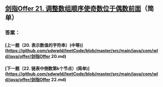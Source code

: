 ## [剑指Offer 21. 调整数组顺序使奇数位于偶数前面](https://leetcode-cn.com/problems/merge-two-sorted-lists/)（简单）





### 答案：



#### [上一题（20. 表示数值的字符串）(中等)](https://github.com/sdwwld/leetCode/blob/master/src/main/java/com/wld/java/offer/剑指Offer 20.md)

#### [下一题（22. 链表中倒数第k个节点）(简单)](https://github.com/sdwwld/leetCode/blob/master/src/main/java/com/wld/java/offer/剑指Offer 22.md)
